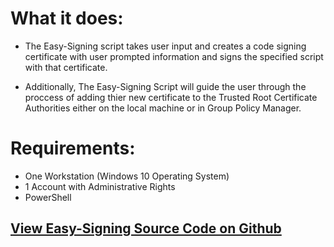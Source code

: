 # What it does:

- The Easy-Signing script takes user input and creates a code signing certificate with user prompted information and signs the specified script with that certificate. 

- Additionally, The Easy-Signing Script will guide the user through the proccess of adding thier new certificate to the Trusted Root Certificate Authorities either on the local machine or in Group Policy Manager.



# Requirements:
- One Workstation (Windows 10 Operating System)
- 1 Account with Administrative Rights
- PowerShell


## [View Easy-Signing Source Code on Github](https://github.com/Daniel-R-Gibson/Easy-Signing/)




